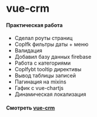 # vue-crm

#### Практическая работа
- Сделал роуты страниц
- Coplfk фильтры даты + меню
- Валидация
- Добавил базу данных firebase
- Работа с категориями
- Coplfybt tooltip директивы
- Вывод таблицы записей
- Пагинация на mixins
- Гафик с vue-chartjs
- Динамическая локализация
#### Смотреть [vue-crm](https://vue-crm-6145b.web.app/)
